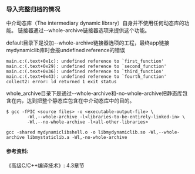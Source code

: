 ### 导入完整归档的情况

中介动态库（The intermediary dynamic library）自身并不使用任何动态库的功能。
链接器通过--whole-archive链接器选项来提供这个功能。

default目录下是没加--whole-archive链接器选项的工程，最终app链接mydynamiclib库时会报undefined reference的错误
```
main.c:(.text+0x1c): undefined reference to `first_function'
main.c:(.text+0x29): undefined reference to `second_function'
main.c:(.text+0x36): undefined reference to `third_function'
main.c:(.text+0x43): undefined reference to `fourth_function'
collect2: error: ld returned 1 exit status
```

whole_archive目录下是通过--whole-archive和-no-whole-archive把静态库包含在内，达到把整个静态库包含在中介动态库中的目的。
```
$ gcc -fPIC <source files> -o <executable-output-file> \
        -Wl,--whole-archive -l<libraries-to-be-entirely-linked-in> \
        -Wl,--no-whole-archive -l<all-other-libraries>
```
```
gcc -shared mydynamiclibshell.o -o libmydynamiclib.so -Wl,--whole-archive libmystaticlib.a -Wl,-no-whole-archive
```

#### 参考资料:
《高级C/C++编译技术》: 4.3章节
